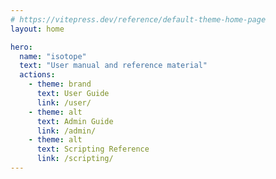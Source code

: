 ```yaml
---
# https://vitepress.dev/reference/default-theme-home-page
layout: home

hero:
  name: "isotope"
  text: "User manual and reference material"
  actions:
    - theme: brand
      text: User Guide
      link: /user/
    - theme: alt
      text: Admin Guide
      link: /admin/
    - theme: alt
      text: Scripting Reference
      link: /scripting/
---
```


